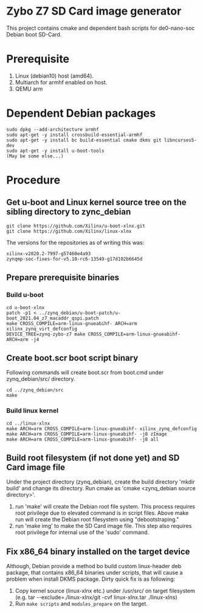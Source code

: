 Zybo Z7 SD Card image generator
=====

This project contains cmake and dependent bash scripts for de0-nano-soc Debian boot SD-Card.

 Prerequisite
===============

1. Linux (debian10) host (amd64).
2. Multiarch for armhf enabled on host.
3. QEMU arm

 Dependent Debian packages
===========================

```
sudo dpkg --add-architecture armhf
sudo apt-get -y install crossbuild-essential-armhf
sudo apt-get -y install bc build-essential cmake dkms git libncurses5-dev
sudo apt-get -y install u-boot-tools
(May be some else...)
```

 Procedure
===========================

## Get u-boot and Linux kernel source tree on the sibling directory to zync_debian

```shell
git clone https://github.com/Xilinx/u-boot-xlnx.git
git clone https://github.com/Xilinx/linux-xlnx
```

The versions for the repositories as of writing this was:
```
xilinx-v2020.2-7997-g57460e4a93
zynqmp-soc-fixes-for-v5.10-rc6-13549-g17d102b6645d
```

## Prepare prerequisite binaries

### Build u-boot

```shell
cd u-boot-xlnx
patch -p1 < ../zynq_debian/u-boot-patch/u-boot_2021.04_z7_macaddr_qspi.patch
make CROSS_COMPILE=arm-linux-gnueabihf- ARCH=arm xilinx_zynq_virt_defconfig
DEVICE_TREE=zynq-zybo-z7 make CROSS_COMPILE=arm-linux-gnueabihf- ARCH=arm -j4
```

## Create boot.scr boot script binary

Following commands will create boot.scr from boot.cmd under zynq_debian/src/ directory.

```shell
cd ../zynq_debian/src
make
```

### Build linux kernel

```shell
cd ../linux-xlnx
make ARCH=arm CROSS_COMPILE=arm-linux-gnueabihf- xilinx_zynq_defconfig
make ARCH=arm CROSS_COMPILE=arm-linux-gnueabihf- -j8 zImage
make ARCH=arm CROSS_COMPILE=arm-linux-gnueabihf- -j8 all
```

## Build root filesystem (if not done yet) and SD Card image file

Under the project directory (zynq_debian), create the build directory 'mkdir build' and change its directory.
Run cmake as 'cmake <zynq_debian source directory>'.

1. run 'make' will create the Debian root file system.  This process requires root privilege due to elevated command is in script files.
Above make run will create the Debian root filesystem using "debootstraping."
1. run 'make img' to make the SD Card image file.  This step also requires root privilege for internal use of the 'sudo' command.

## Fix x86_64 binary installed on the target device

Although, Debian provide a method bo build custom linux-header deb package, that contains x86_64 binaries under scripts, that will cause a problem when install DKMS package.  Dirty quick fix is as following:

1. Copy kernel source (linux-xlnx etc.) under /usr/src/ on target filesystem (e.g. tar --exclude=./linux-xlnx/git -cvf linux-xlnx.tar ./linux-xlns)
2. Run ```make scripts``` and ```modules_prepare``` on the target.
